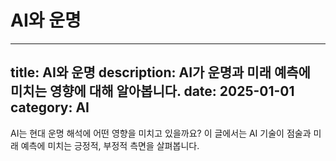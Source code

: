 # AI와 운명

---
title: AI와 운명
description: AI가 운명과 미래 예측에 미치는 영향에 대해 알아봅니다.
date: 2025-01-01
category: AI
---

AI는 현대 운명 해석에 어떤 영향을 미치고 있을까요? 이 글에서는 AI 기술이 점술과 미래 예측에 미치는 긍정적, 부정적 측면을 살펴봅니다.
